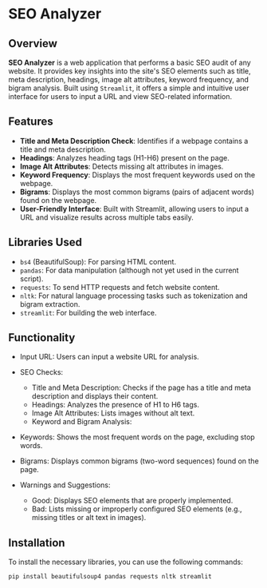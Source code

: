 # SEO Analyzer

## Overview
**SEO Analyzer** is a web application that performs a basic SEO audit of any website. It provides key insights into the site's SEO elements such as title, meta description, headings, image alt attributes, keyword frequency, and bigram analysis. Built using `Streamlit`, it offers a simple and intuitive user interface for users to input a URL and view SEO-related information.

## Features
- **Title and Meta Description Check**: Identifies if a webpage contains a title and meta description.
- **Headings**: Analyzes heading tags (H1-H6) present on the page.
- **Image Alt Attributes**: Detects missing alt attributes in images.
- **Keyword Frequency**: Displays the most frequent keywords used on the webpage.
- **Bigrams**: Displays the most common bigrams (pairs of adjacent words) found on the webpage.
- **User-Friendly Interface**: Built with Streamlit, allowing users to input a URL and visualize results across multiple tabs easily.

## Libraries Used
- `bs4` (BeautifulSoup): For parsing HTML content.
- `pandas`: For data manipulation (although not yet used in the current script).
- `requests`: To send HTTP requests and fetch website content.
- `nltk`: For natural language processing tasks such as tokenization and bigram extraction.
- `streamlit`: For building the web interface.

## Functionality
- Input URL: Users can input a website URL for analysis.
- SEO Checks:
    - Title and Meta Description: Checks if the page has a title and meta description and displays their content.
    - Headings: Analyzes the presence of H1 to H6 tags.
    - Image Alt Attributes: Lists images without alt text.
    - Keyword and Bigram Analysis:

- Keywords: Shows the most frequent words on the page, excluding stop words.
- Bigrams: Displays common bigrams (two-word sequences) found on the page.
- Warnings and Suggestions:
  - Good: Displays SEO elements that are properly implemented.
  - Bad: Lists missing or improperly configured SEO elements (e.g., missing titles or alt text in images).

## Installation

To install the necessary libraries, you can use the following commands:

```bash
pip install beautifulsoup4 pandas requests nltk streamlit




